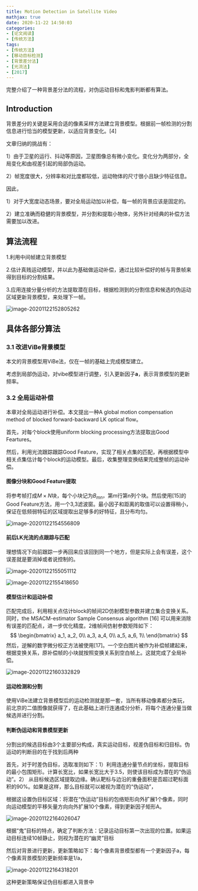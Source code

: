 ```yaml
---
title: Motion Detection in Satellite Video
mathjax: true
date: 2020-11-22 14:50:03
categories:
- [论文阅读]
- [传统方法]
tags:
- [传统方法]
- [移动目标检测]
- [背景差分法]
- [光流法]
- [2017]
---
```


完整介绍了一种背景差分法的流程，对伪运动目标和鬼影判断都有算法。

<!--more-->

## Introduction

背景差分的关键是采用合适的像素采样方法建立背景模型。根据前一帧检测的分割信息进行恰当的模型更新，以适应背景变化。[4]

文章归纳的挑战有：

1）由于卫星的运行、抖动等原因，卫星图像总有微小变化。变化分为两部分，全局变化和由视差引起的局部伪运动。

2）帧宽度很大，分辨率和对比度都较低，运动物体的尺寸很小且缺少特征信息。

因此，

1）对于大宽度动态场景，要对全局运动加以补偿，每一帧的背景应该是固定的。

2）建立准确而稳健的背景模型，并分割和提取小物体，另外针对经典的补偿方法需要加以改进。

## 算法流程

1.利用中间帧建立背景模型

2.估计真贱运动模型，并以此为基础做运动补偿，通过比较补偿好的帧与背景帧来得到目标的分割结果。

3.应用连接分量分析的方法提取潜在目标，根据检测到的分割信息和候选的伪运动区域更新背景模型，来处理下一帧。

![image-20201122152805262](image-20201122152805262.png)

## 具体各部分算法

### 3.1 改进ViBe背景模型

本文的背景模型用ViBe法，仅在一帧的基础上完成模型建立。

考虑到局部伪运动，对vibe模型进行调整，引入更新因子**a**，表示背景模型的更新频率。

### 3.2 全局运动补偿

本章对全局运动进行补偿。本文提出一种A global motion compensation method of blocked  forward-backward LK optical flow。

首先，对每个block使用uniform blocking processing方法提取出Good Feartures。

然后，利用光流跟踪跟踪Good Feature，实现了相关点集的匹配，再根据模型中相关点集估计每个block的运动模型。最后，收集整理变换结果完成整帧的运动补偿。

#### 图像分块和Good Feature提取

将参考帧打成$M\times N$块，每个小块记为$B_{mn}$，第m行第n列个块。然后使用[15]的Good Feature方法，用一个3,3滤波窗。最小因子和距离的取值可以设置得稍小，保证在低频弱特征的区域提取出足够多的好特征，且分布均匀。

![image-20201122154556809](image-20201122154556809.png)

#### 前后LK光流的点跟踪与匹配

理想情况下向前跟踪一步再回来应该回到同一个地方，但是实际上会有误差，这个误差就是要消掉或者说控制的。

![image-20201122155051112](image-20201122155051112.png)

![image-20201122155418650](image-20201122155418650.png)

#### 模型估计和运动补偿

匹配完成后，利用相关点估计block的帧间2D仿射模型参数并建立集合变换关系。同时，the MSACM-estimator Sample Consensus algorithm [16] 可以用来消除有误差的匹配点，进一步优化精度。2维帧间仿射参数矩阵如下：
$$
\begin{bmatrix}
a_1, a_2, 0\\
a_3, a_4, 0\\
a_5, a_6, 1\\
\end{bmatrix}
$$
然后，逆解的数字微分校正方法被使用[17]。一个空白图片被作为补偿帧建起来，根据变换关系，原补偿帧的小块就按照变换关系到空白帧上。这就完成了全局补偿。

![image-20201122160332829](image-20201122160332829.png)

#### 运动检测和分割

使用ViBe法建立背景模型后的运动检测就是那一套，当所有移动像素都分类玩，前北京的二值图像就获得了，在此基础上进行连通成分分析，将每个连通分量当做候选并进行分割。

#### 判断伪运动和背景模型更新

分割出的候选目标由3个主要部分构成，真实运动目标，视差伪目标和归目标。伪运动的判断目的在于找到后两种

首先，对于时差伪目标，选取准则如下：1）利用连通分量节点的坐标，提取目标的最小包围矩形。计算长宽比，如果长宽比大于3.5，则使该目标成为潜在的“伪运动”。2）  从目标候选区域提取边缘。确认靶标与边沿的重叠面积是否超过靶标面积的90%。如果是这样，那么目标就可以被视为潜在的“伪运动”，

根据这设置伪目标区域：将潜在“伪运动”目标的包络矩形向外扩展1个像素，同时向运动模型的平移矢量方向向外扩展10个像素，得到更新因子矩形A。

![image-20201122164026047](image-20201122164026047.png)

根据“鬼”目标的特点，确定了判断方法：记录运动目标第一次出现的位置。如果运动目标连续10帧静止，则视为潜在的“幽灵”目标

然后对背景进行更新，更新策略如下：每个像素背景模型都有一个更新因子a，每个像素背景模型的更新频率是1/a，

![image-20201122164318201](image-20201122164318201.png)

这种更新策略保证伪目标都进入背景中